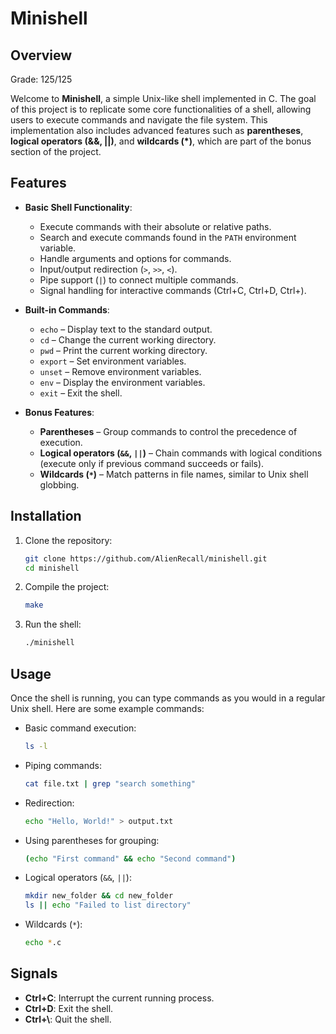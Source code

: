 # Minishell

## Overview

Grade: 125/125

Welcome to **Minishell**, a simple Unix-like shell implemented in C.
The goal of this project is to replicate some core functionalities of a shell, allowing users to execute commands and navigate the file system. This implementation also includes advanced features such as **parentheses**, **logical operators (&&, ||)**, and **wildcards (\*)**, which are part of the bonus section of the project.

## Features

- **Basic Shell Functionality**:
  - Execute commands with their absolute or relative paths.
  - Search and execute commands found in the `PATH` environment variable.
  - Handle arguments and options for commands.
  - Input/output redirection (`>`, `>>`, `<`).
  - Pipe support (`|`) to connect multiple commands.
  - Signal handling for interactive commands (Ctrl+C, Ctrl+D, Ctrl+\).

- **Built-in Commands**:
  - `echo` – Display text to the standard output.
  - `cd` – Change the current working directory.
  - `pwd` – Print the current working directory.
  - `export` – Set environment variables.
  - `unset` – Remove environment variables.
  - `env` – Display the environment variables.
  - `exit` – Exit the shell.

- **Bonus Features**:
  - **Parentheses** – Group commands to control the precedence of execution.
  - **Logical operators (`&&`, `||`)** – Chain commands with logical conditions (execute only if previous command succeeds or fails).
  - **Wildcards (`*`)** – Match patterns in file names, similar to Unix shell globbing.

## Installation

1. Clone the repository:
   ```bash
   git clone https://github.com/AlienRecall/minishell.git
   cd minishell
   ```

2. Compile the project:
   ```bash
   make
   ```

3. Run the shell:
   ```bash
   ./minishell
   ```

## Usage

Once the shell is running, you can type commands as you would in a regular Unix shell. Here are some example commands:

- Basic command execution:
  ```bash
  ls -l
  ```
- Piping commands:
  ```bash
  cat file.txt | grep "search something"
  ```
- Redirection:
  ```bash
  echo "Hello, World!" > output.txt
  ```
- Using parentheses for grouping:
  ```bash
  (echo "First command" && echo "Second command")
  ```
- Logical operators (`&&`, `||`):
  ```bash
  mkdir new_folder && cd new_folder
  ls || echo "Failed to list directory"
  ```
- Wildcards (`*`):
  ```bash
  echo *.c
  ```

## Signals

- **Ctrl+C**: Interrupt the current running process.
- **Ctrl+D**: Exit the shell.
- **Ctrl+\\**: Quit the shell.
